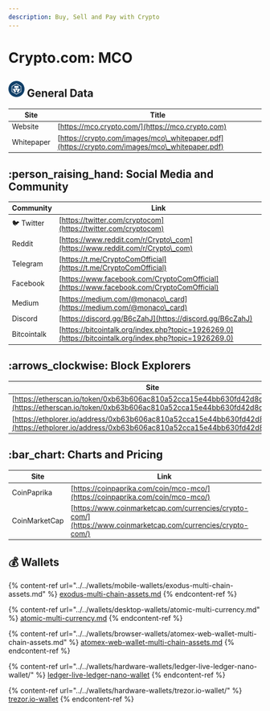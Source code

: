 ```yaml
---
description: Buy, Sell and Pay with Crypto
---
```


# Crypto.com: MCO

## <img src="../../.gitbook/assets/mco.png" alt="" data-size="original"> General Data

| Site       | Title                                                                                          |
| ---------- | ---------------------------------------------------------------------------------------------- |
| Website    | [https://mco.crypto.com/](https://mco.crypto.com)                                              |
| Whitepaper | [https://crypto.com/images/mco\_whitepaper.pdf](https://crypto.com/images/mco\_whitepaper.pdf) |

## :person\_raising\_hand: Social Media and Community

| Community      | Link                                                                                                   |
| -------------- | ------------------------------------------------------------------------------------------------------ |
| :bird: Twitter | [https://twitter.com/cryptocom](https://twitter.com/cryptocom)                                         |
| Reddit         | [https://www.reddit.com/r/Crypto\_com](https://www.reddit.com/r/Crypto\_com)                           |
| Telegram       | [https://t.me/CryptoComOfficial](https://t.me/CryptoComOfficial)                                       |
| Facebook       | [https://www.facebook.com/CryptoComOfficial](https://www.facebook.com/CryptoComOfficial)               |
| Medium         | [https://medium.com/@monaco\_card](https://medium.com/@monaco\_card)                                   |
| Discord        | [https://discord.gg/B6cZahJ](https://discord.gg/B6cZahJ)                                               |
| Bitcointalk    | [https://bitcointalk.org/index.php?topic=1926269.0](https://bitcointalk.org/index.php?topic=1926269.0) |

## :arrows\_clockwise: Block Explorers

| Site                                                                                                                                               |
| -------------------------------------------------------------------------------------------------------------------------------------------------- |
| [https://etherscan.io/token/0xb63b606ac810a52cca15e44bb630fd42d8d1d83d](https://etherscan.io/token/0xb63b606ac810a52cca15e44bb630fd42d8d1d83d)     |
| [https://ethplorer.io/address/0xb63b606ac810a52cca15e44bb630fd42d8d1d83d](https://ethplorer.io/address/0xb63b606ac810a52cca15e44bb630fd42d8d1d83d) |

## :bar\_chart: Charts and Pricing

| Site          | Link                                                                                                         |
| ------------- | ------------------------------------------------------------------------------------------------------------ |
| CoinPaprika   | [https://coinpaprika.com/coin/mco-mco/](https://coinpaprika.com/coin/mco-mco/)                               |
| CoinMarketCap | [https://www.coinmarketcap.com/currencies/crypto-com/](https://www.coinmarketcap.com/currencies/crypto-com/) |

## :moneybag: Wallets

{% content-ref url="../../wallets/mobile-wallets/exodus-multi-chain-assets.md" %}
[exodus-multi-chain-assets.md](../../wallets/mobile-wallets/exodus-multi-chain-assets.md)
{% endcontent-ref %}

{% content-ref url="../../wallets/desktop-wallets/atomic-multi-currency.md" %}
[atomic-multi-currency.md](../../wallets/desktop-wallets/atomic-multi-currency.md)
{% endcontent-ref %}

{% content-ref url="../../wallets/browser-wallets/atomex-web-wallet-multi-chain-assets.md" %}
[atomex-web-wallet-multi-chain-assets.md](../../wallets/browser-wallets/atomex-web-wallet-multi-chain-assets.md)
{% endcontent-ref %}

{% content-ref url="../../wallets/hardware-wallets/ledger-live-ledger-nano-wallet/" %}
[ledger-live-ledger-nano-wallet](../../wallets/hardware-wallets/ledger-live-ledger-nano-wallet/)
{% endcontent-ref %}

{% content-ref url="../../wallets/hardware-wallets/trezor.io-wallet/" %}
[trezor.io-wallet](../../wallets/hardware-wallets/trezor.io-wallet/)
{% endcontent-ref %}
